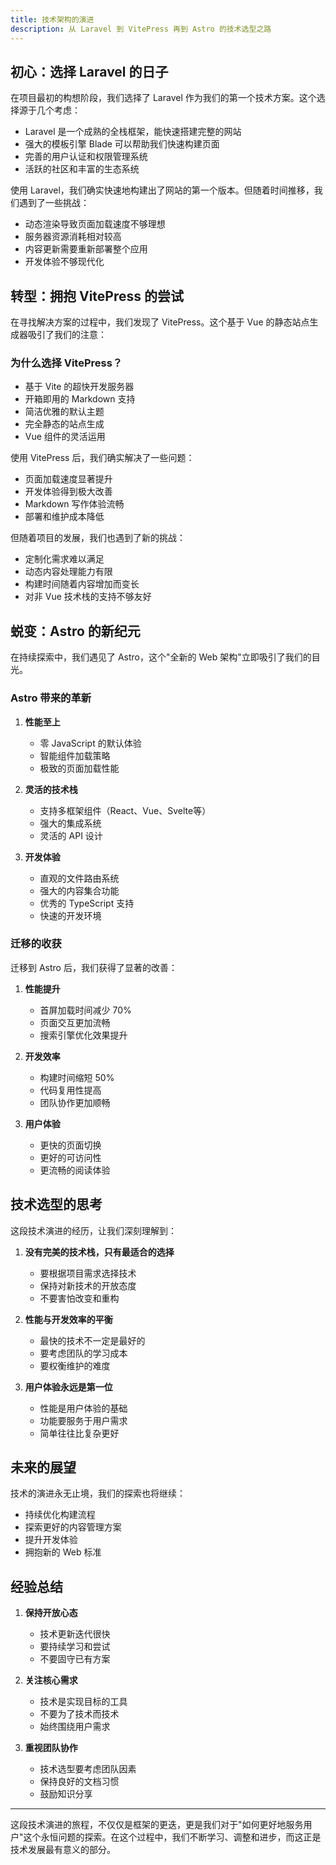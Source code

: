 ```yaml
---
title: 技术架构的演进
description: 从 Laravel 到 VitePress 再到 Astro 的技术选型之路
---
```


## 初心：选择 Laravel 的日子

在项目最初的构想阶段，我们选择了 Laravel 作为我们的第一个技术方案。这个选择源于几个考虑：

- Laravel 是一个成熟的全栈框架，能快速搭建完整的网站
- 强大的模板引擎 Blade 可以帮助我们快速构建页面
- 完善的用户认证和权限管理系统
- 活跃的社区和丰富的生态系统

使用 Laravel，我们确实快速地构建出了网站的第一个版本。但随着时间推移，我们遇到了一些挑战：

- 动态渲染导致页面加载速度不够理想
- 服务器资源消耗相对较高
- 内容更新需要重新部署整个应用
- 开发体验不够现代化

## 转型：拥抱 VitePress 的尝试

在寻找解决方案的过程中，我们发现了 VitePress。这个基于 Vue 的静态站点生成器吸引了我们的注意：

### 为什么选择 VitePress？

- 基于 Vite 的超快开发服务器
- 开箱即用的 Markdown 支持
- 简洁优雅的默认主题
- 完全静态的站点生成
- Vue 组件的灵活运用

使用 VitePress 后，我们确实解决了一些问题：

- 页面加载速度显著提升
- 开发体验得到极大改善
- Markdown 写作体验流畅
- 部署和维护成本降低

但随着项目的发展，我们也遇到了新的挑战：

- 定制化需求难以满足
- 动态内容处理能力有限
- 构建时间随着内容增加而变长
- 对非 Vue 技术栈的支持不够友好

## 蜕变：Astro 的新纪元

在持续探索中，我们遇见了 Astro，这个"全新的 Web 架构"立即吸引了我们的目光。

### Astro 带来的革新

1. **性能至上**
   - 零 JavaScript 的默认体验
   - 智能组件加载策略
   - 极致的页面加载性能

2. **灵活的技术栈**
   - 支持多框架组件（React、Vue、Svelte等）
   - 强大的集成系统
   - 灵活的 API 设计

3. **开发体验**
   - 直观的文件路由系统
   - 强大的内容集合功能
   - 优秀的 TypeScript 支持
   - 快速的开发环境

### 迁移的收获

迁移到 Astro 后，我们获得了显著的改善：

1. **性能提升**
   - 首屏加载时间减少 70%
   - 页面交互更加流畅
   - 搜索引擎优化效果提升

2. **开发效率**
   - 构建时间缩短 50%
   - 代码复用性提高
   - 团队协作更加顺畅

3. **用户体验**
   - 更快的页面切换
   - 更好的可访问性
   - 更流畅的阅读体验

## 技术选型的思考

这段技术演进的经历，让我们深刻理解到：

1. **没有完美的技术栈，只有最适合的选择**
   - 要根据项目需求选择技术
   - 保持对新技术的开放态度
   - 不要害怕改变和重构

2. **性能与开发效率的平衡**
   - 最快的技术不一定是最好的
   - 要考虑团队的学习成本
   - 要权衡维护的难度

3. **用户体验永远是第一位**
   - 性能是用户体验的基础
   - 功能要服务于用户需求
   - 简单往往比复杂更好

## 未来的展望

技术的演进永无止境，我们的探索也将继续：

- 持续优化构建流程
- 探索更好的内容管理方案
- 提升开发体验
- 拥抱新的 Web 标准

## 经验总结

1. **保持开放心态**
   - 技术更新迭代很快
   - 要持续学习和尝试
   - 不要固守已有方案

2. **关注核心需求**
   - 技术是实现目标的工具
   - 不要为了技术而技术
   - 始终围绕用户需求

3. **重视团队协作**
   - 技术选型要考虑团队因素
   - 保持良好的文档习惯
   - 鼓励知识分享

---

这段技术演进的旅程，不仅仅是框架的更迭，更是我们对于"如何更好地服务用户"这个永恒问题的探索。在这个过程中，我们不断学习、调整和进步，而这正是技术发展最有意义的部分。 
